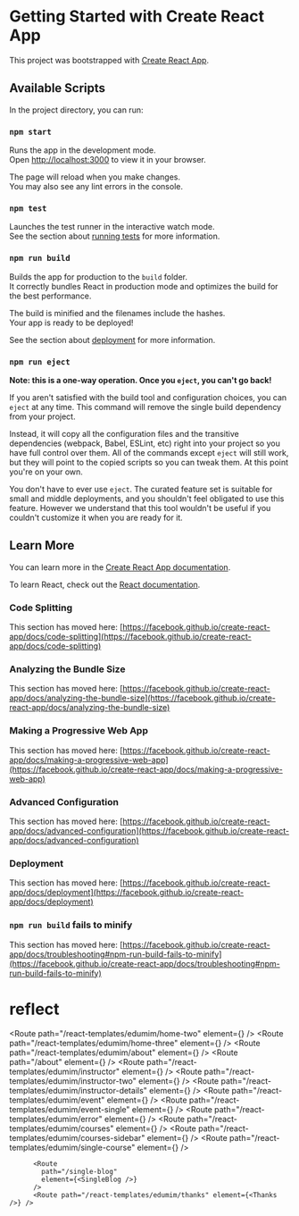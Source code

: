 # Getting Started with Create React App

This project was bootstrapped with [Create React App](https://github.com/facebook/create-react-app).

## Available Scripts

In the project directory, you can run:

### `npm start`

Runs the app in the development mode.\
Open [http://localhost:3000](http://localhost:3000) to view it in your browser.

The page will reload when you make changes.\
You may also see any lint errors in the console.

### `npm test`

Launches the test runner in the interactive watch mode.\
See the section about [running tests](https://facebook.github.io/create-react-app/docs/running-tests) for more information.

### `npm run build`

Builds the app for production to the `build` folder.\
It correctly bundles React in production mode and optimizes the build for the best performance.

The build is minified and the filenames include the hashes.\
Your app is ready to be deployed!

See the section about [deployment](https://facebook.github.io/create-react-app/docs/deployment) for more information.

### `npm run eject`

**Note: this is a one-way operation. Once you `eject`, you can't go back!**

If you aren't satisfied with the build tool and configuration choices, you can `eject` at any time. This command will remove the single build dependency from your project.

Instead, it will copy all the configuration files and the transitive dependencies (webpack, Babel, ESLint, etc) right into your project so you have full control over them. All of the commands except `eject` will still work, but they will point to the copied scripts so you can tweak them. At this point you're on your own.

You don't have to ever use `eject`. The curated feature set is suitable for small and middle deployments, and you shouldn't feel obligated to use this feature. However we understand that this tool wouldn't be useful if you couldn't customize it when you are ready for it.

## Learn More

You can learn more in the [Create React App documentation](https://facebook.github.io/create-react-app/docs/getting-started).

To learn React, check out the [React documentation](https://reactjs.org/).

### Code Splitting

This section has moved here: [https://facebook.github.io/create-react-app/docs/code-splitting](https://facebook.github.io/create-react-app/docs/code-splitting)

### Analyzing the Bundle Size

This section has moved here: [https://facebook.github.io/create-react-app/docs/analyzing-the-bundle-size](https://facebook.github.io/create-react-app/docs/analyzing-the-bundle-size)

### Making a Progressive Web App

This section has moved here: [https://facebook.github.io/create-react-app/docs/making-a-progressive-web-app](https://facebook.github.io/create-react-app/docs/making-a-progressive-web-app)

### Advanced Configuration

This section has moved here: [https://facebook.github.io/create-react-app/docs/advanced-configuration](https://facebook.github.io/create-react-app/docs/advanced-configuration)

### Deployment

This section has moved here: [https://facebook.github.io/create-react-app/docs/deployment](https://facebook.github.io/create-react-app/docs/deployment)

### `npm run build` fails to minify

This section has moved here: [https://facebook.github.io/create-react-app/docs/troubleshooting#npm-run-build-fails-to-minify](https://facebook.github.io/create-react-app/docs/troubleshooting#npm-run-build-fails-to-minify)
# reflect


 <Route
            path="/react-templates/edumim/home-two"
            element={<HomeTwo />}
          />
          <Route
            path="/react-templates/edumim/home-three"
            element={<HomeThree />}
          />
          <Route path="/react-templates/edumim/about" element={<AboutOne />} />
          <Route
            path="/about"
            element={<AboutTwo />}
          />
          <Route
            path="/react-templates/edumim/instructor"
            element={<InstructorOne />}
          />
          <Route
            path="/react-templates/edumim/instructor-two"
            element={<InstructorTwo />}
          />
          <Route
            path="/react-templates/edumim/instructor-details"
            element={<InstructorDetails />}
          />
          <Route path="/react-templates/edumim/event" element={<Event />} />
          <Route
            path="/react-templates/edumim/event-single"
            element={<EventSingle />}
          />
          <Route path="/react-templates/edumim/error" element={<ErrorPage />} />
          <Route path="/react-templates/edumim/courses" element={<Courses />} />
          <Route
            path="/react-templates/edumim/courses-sidebar"
            element={<CourseSideBar />}
          />
          <Route
            path="/react-templates/edumim/single-course"
            element={<SingleCourse />}
          />
         
          <Route
            path="/single-blog"
            element={<SingleBlog />}
          />
          <Route path="/react-templates/edumim/thanks" element={<Thanks />} />